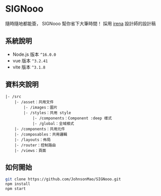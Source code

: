 # SIGNooo

隨時隨地都能簽， SIGNooo 幫你省下大筆時間！
採用 [irena](https://2022.thef2e.com/users/12061549261454740005) 設計師的設計稿

## 系統說明

- Node.js 版本 `^16.0.0`
- vue 版本 `^3.2.41`
- vite 版本 `^3.1.8`

## 資料夾說明

```
|- /src
    |- /asset：共用文件
        |- /images：圖片
        |- /styles：共用 style
            |- /components：Component :deep 樣式
            |- /global：全域樣式
    |- /components：共用元件
    |- /composables：共用邏輯
    |- /layouts：佈局
    |- /router：控制路由
    |- /views：頁面
```

## 如何開始

```sh
git clone https://github.com/JohnsonMao/SIGNooo.git
npm install
npm start
```
